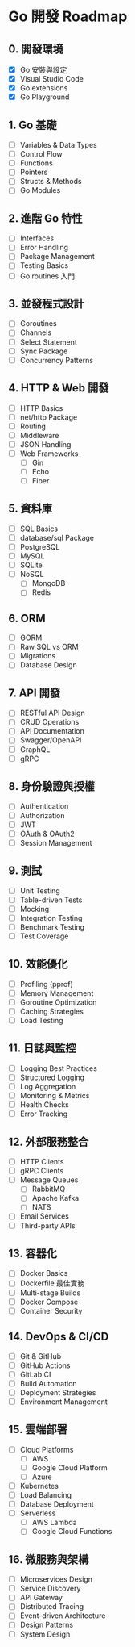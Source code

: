 # Go 開發 Roadmap

## 0. 開發環境
- [x] Go 安裝與設定
- [x] Visual Studio Code
- [x] Go extensions
- [x] Go Playground

## 1. Go 基礎
- [ ] Variables & Data Types
- [ ] Control Flow
- [ ] Functions
- [ ] Pointers
- [ ] Structs & Methods
- [ ] Go Modules

## 2. 進階 Go 特性
- [ ] Interfaces
- [ ] Error Handling
- [ ] Package Management
- [ ] Testing Basics
- [ ] Go routines 入門

## 3. 並發程式設計
- [ ] Goroutines
- [ ] Channels
- [ ] Select Statement
- [ ] Sync Package
- [ ] Concurrency Patterns

## 4. HTTP & Web 開發
- [ ] HTTP Basics
- [ ] net/http Package
- [ ] Routing
- [ ] Middleware
- [ ] JSON Handling
- [ ] Web Frameworks
  - [ ] Gin
  - [ ] Echo
  - [ ] Fiber

## 5. 資料庫
- [ ] SQL Basics
- [ ] database/sql Package
- [ ] PostgreSQL
- [ ] MySQL
- [ ] SQLite
- [ ] NoSQL
  - [ ] MongoDB
  - [ ] Redis

## 6. ORM
- [ ] GORM
- [ ] Raw SQL vs ORM
- [ ] Migrations
- [ ] Database Design

## 7. API 開發
- [ ] RESTful API Design
- [ ] CRUD Operations
- [ ] API Documentation
- [ ] Swagger/OpenAPI
- [ ] GraphQL
- [ ] gRPC

## 8. 身份驗證與授權
- [ ] Authentication
- [ ] Authorization
- [ ] JWT
- [ ] OAuth & OAuth2
- [ ] Session Management

## 9. 測試
- [ ] Unit Testing
- [ ] Table-driven Tests
- [ ] Mocking
- [ ] Integration Testing
- [ ] Benchmark Testing
- [ ] Test Coverage

## 10. 效能優化
- [ ] Profiling (pprof)
- [ ] Memory Management
- [ ] Goroutine Optimization
- [ ] Caching Strategies
- [ ] Load Testing

## 11. 日誌與監控
- [ ] Logging Best Practices
- [ ] Structured Logging
- [ ] Log Aggregation
- [ ] Monitoring & Metrics
- [ ] Health Checks
- [ ] Error Tracking

## 12. 外部服務整合
- [ ] HTTP Clients
- [ ] gRPC Clients
- [ ] Message Queues
  - [ ] RabbitMQ
  - [ ] Apache Kafka
  - [ ] NATS
- [ ] Email Services
- [ ] Third-party APIs

## 13. 容器化
- [ ] Docker Basics
- [ ] Dockerfile 最佳實務
- [ ] Multi-stage Builds
- [ ] Docker Compose
- [ ] Container Security

## 14. DevOps & CI/CD
- [ ] Git & GitHub
- [ ] GitHub Actions
- [ ] GitLab CI
- [ ] Build Automation
- [ ] Deployment Strategies
- [ ] Environment Management

## 15. 雲端部署
- [ ] Cloud Platforms
  - [ ] AWS
  - [ ] Google Cloud Platform
  - [ ] Azure
- [ ] Kubernetes
- [ ] Load Balancing
- [ ] Database Deployment
- [ ] Serverless
  - [ ] AWS Lambda
  - [ ] Google Cloud Functions

## 16. 微服務與架構
- [ ] Microservices Design
- [ ] Service Discovery
- [ ] API Gateway
- [ ] Distributed Tracing
- [ ] Event-driven Architecture
- [ ] Design Patterns
- [ ] System Design